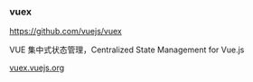 ### vuex

https://github.com/vuejs/vuex

VUE 集中式状态管理，Centralized State Management for Vue.js

[vuex.vuejs.org](https://vuex.vuejs.org/)

